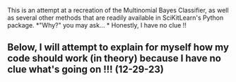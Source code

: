 This is an attempt at a recreation of the Multinomial Bayes Classifier, as well as several other methods that are readily available in SciKitLearn's Python package. 
*"Why?" you may ask... *
Honestly, I have no clue !!

Below, I will attempt to explain for myself how my code should work (in theory) because I have no clue what's going on !!! (12-29-23)
--- 